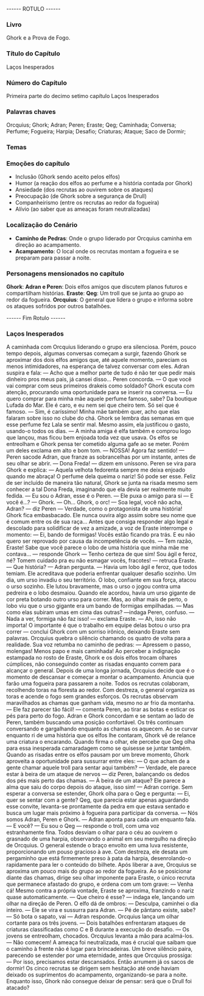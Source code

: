 ------ ROTULO ------

### Livro

Ghork e a Prova de Fogo.

### Título do Capítulo

Laços Inesperados

### Número do Capítulo

Primeira parte do decimo setimo capítulo Laços Inesperados

### Palavras chaves

Orcquius; Ghork; Adran; Peren; Eraste; Qeg; Caminhada; Conversa; Perfume; Fogueira; Harpia; Desafio; Criaturas; Ataque; Saco de Dormir;

### Temas

### Emoções do capítulo

- Inclusão (Ghork sendo aceito pelos elfos)
- Humor (a reação dos elfos ao perfume e a história contada por Ghork)
- Ansiedade (dos recrutas ao ouvirem sobre os ataques)
- Preocupação (de Ghork sobre a segurança de Drull)
- Companheirismo (entre os recrutas ao redor da fogueira)
- Alívio (ao saber que as ameaças foram neutralizadas)

### Localização do Cenário

- **Caminho de Pedras**: Onde o grupo liderado por Orcquius caminha em direção ao acampamento.
- **Acampamento**: O local onde os recrutas montam a fogueira e se preparam para passar a noite.

### Personagens mensionados no capítulo

**Ghork**:
**Adran e Peren**: Dois elfos amigos que discutem planos futuros e compartilham histórias.
**Eraste**:
**Qeg**: Um troll que se junta ao grupo ao redor da fogueira.
**Orcquius**: O general que lidera o grupo e informa sobre os ataques sofridos por outros batalhões.

------ Fim Rotulo ------

### Laços Inesperados

A caminhada com Orcquius liderando o grupo era silenciosa. Porém, pouco tempo depois, algumas conversas começam a surgir, fazendo Ghork se aproximar dos dois elfos amigos que, até aquele momento, pareciam os menos intimidadores, na esperança de talvez conversar com eles.
Adran suspira e fala:
— Acho que a melhor parte de tudo é não ter que pedir mais dinheiro pros meus pais, já cansei disso…
Peren concorda.
— O que você vai comprar com seus primeiros drakeis como soldado? 
Ghork escuta com atenção, procurando uma oportunidade para se inserir na conversa.
— Eu quero comprar para minha mãe aquele perfume famoso, sabe? Da boutique Lufada do Mar. Ele é caro, e eu nem sei que cheiro tem. Só sei que é famoso.
— Sim, é caríssimo! Minha mãe também quer, acho que elas falaram sobre isso no clube do chá. 
Ghork se lembra das semanas em que esse perfume fez Lala se sentir mal. Mesmo assim, ela justificou o gasto, usando-o todos os dias.
— A minha amiga é elfa também e comprou logo que lançou, mas ficou bem enjoada toda vez que usava.
Os elfos se entreolham e Ghork pensa ter cometido alguma gafe ao se meter. Porém um deles exclama em alto e bom tom. 
— NOSSA! Agora faz sentido! — Peren sacode Adran, que franze as sobrancelhas por um instante, antes de seu olhar se abrir.
— Dona Freda! — dizem em uníssono. 
Peren se vira para Ghork e explica: 
— Aquela velhota fedorenta sempre me deixa enjoado quando me abraça! O perfume dela queima o nariz! Só pode ser esse.
Feliz de ser incluído de maneira tão natural, Ghork se junta na risada mesmo sem conhecer a tal Dona Freda, imaginando que ela devia ser realmente muito fedida. 
— Eu sou o Adran, esse é o Peren. — Ele puxa o amigo para si — E você é…? 
— Ghork.
— Oh… Ghork, o orc!
— Soa legal, você não acha, Adran? — diz Peren
— Verdade, como o protagonista de uma história! 
Ghork fica embasbacado. Ele nunca ouvira algo assim sobre seu nome que é comum entre os de sua raça... Antes que consiga responder algo legal e descolado para solidificar de vez a amizade, a voz de Eraste interrompe o momento:
— Ei, bando de formigas! Vocês estão ficando pra trás. E eu não quero ser reprovado por causa da incompetência de vocês.
— Tem razão, Eraste! Sabe que você parece o lobo de uma história que minha mãe me contava... — responde Ghork
— Tenho certeza de que sim! Sou ágil e feroz, né? Tomem cuidado pra eu não esmagar vocês, fracotes! — retruca Eraste.
— Que história? — Adran pergunta.
— Havia um lobo ágil e feroz, que todos temiam. Ele acreditava que poderia enfrentar qualquer desafio sozinho. Um dia, um urso invadiu o seu território. O lobo, confiante em sua força, atacou o urso sozinho. Ele lutou bravamente, mas o urso o jogou contra uma pedreira e o lobo desmaiou. Quando ele acordou, havia um urso gigante de cor preta botando outro urso para correr. Mas, ao olhar mais de perto, o lobo viu que o urso gigante era um bando de formigas empilhadas.
— Mas como elas subiram umas em cima das outras? —indaga Peren, confuso.
— Nada a ver, formiga não faz isso! — exclama Eraste.
— Ah, isso não importa! O importante é que o trabalho em equipe delas botou o urso pra correr — conclui Ghork com um sorriso irônico, deixando Eraste sem palavras.
Orcquius quebra o silêncio chamando os quatro de volta para a realidade. Sua voz retumba no caminho de pedras:
— Apressem o passo, molengas! Menos papo e mais caminhada! 
Ao perceber a indignação estampada no rosto de Eraste, Ghork e os dois elfos trocam olhares cúmplices, não conseguindo conter as risadas enquanto correm para alcançar o general.
Depois de uma longa jornada, Orcquius decide que é o momento de descansar e começar a montar o acampamento. Anuncia que farão uma fogueira para passarem a noite. Todos os recrutas colaboram, recolhendo toras na floresta ao redor. Com destreza, o general organiza as toras e acende o fogo sem grandes esforços. Os recrutas observam maravilhados as chamas que ganham vida, mesmo no ar frio da montanha.
— Ele faz parecer tão fácil! — comenta Peren, ao tirar as botas e esticar os pés para perto do fogo.
Adran e Ghork concordam e se sentam ao lado de Peren, também buscando uma posição confortável. Os três continuam conversando e gargalhando enquanto as chamas os aquecem. Ao se curvar enquanto ri de uma história que os elfos lhe contaram, Ghork vê de relance uma criatura o encarando. Quando firma o olhar, ele percebe que Qeg olha para essa inesperada camaradagem como se quisesse se juntar também.
Quando as risadas entre os elfos pausam por um breve momento, Ghork aproveita a oportunidade para sussurrar entre eles:
— O que acham de a gente chamar aquele troll para sentar aqui também?
— Verdade, ele parece estar à beira de um ataque de nervos — diz Peren, balançando os dedos dos pés mais perto das chamas.
— À beira de um ataque? Ele parece a alma que saiu do corpo depois do ataque, isso sim! — Adran corrige.
Sem esperar a conversa se estender, Ghork olha para o Qeg e pergunta:
— Ei, quer se sentar com a gente?
Qeg, que parecia estar apenas aguardando esse convite, levanta-se prontamente da pedra em que estava sentado e busca um lugar mais próximo à fogueira para participar da conversa.
— Nós somos Adran, Peren e Ghork. — Adran aponta para cada um enquanto fala. — E você?
— Eu sou o Qeg — responde o troll, com uma voz estranhamente fina.
Todos desviam o olhar para o céu ao ouvirem o grasnado de uma harpia, observando o animal em seu mergulho na direção de Orcquius. O general estende o braço envolto em uma luva resistente, proporcionando um pouso gracioso à ave. Com destreza, ele desata um pergaminho que está firmemente preso à pata da harpia, desenrolando-o rapidamente para ler o conteúdo do bilhete.
Após liberar a ave, Orcquius se aproxima um pouco mais do grupo ao redor da fogueira. Ao se posicionar diante das chamas, dirige seu olhar imponente para Eraste, o único recruta que permanece afastado do grupo, e ordena com um tom grave:
— Venha cá!
Mesmo contra a própria vontade, Eraste se aproxima, franzindo o nariz quase automaticamente.
— Que cheiro é esse? — indaga ele, lançando um olhar na direção de Peren.
O elfo dá de ombros:
— Desculpa, caminhei o dia inteiro. — Ele se vira e sussurra para Adran. — Pé de pântano existe, sabe?
— Só bota o sapato, vai — Adran responde.
Orcquius lança um olhar cortante para os três jovens.
— Dois batalhões enfrentaram ataques de criaturas classificadas como C e B durante a execução do desafio. — Os jovens se entreolham, chocados. Orcquius levanta a mão para acalmá-los. — Não comecem! A ameaça foi neutralizada, mas é crucial que saibam que o caminho à frente não é lugar para brincadeiras.
Um breve silêncio paira, parecendo se estender por uma eternidade, antes que Orcquius prossiga:
— Por isso, precisamos estar descansados. Então arrumem já os sacos de dormir!
Os cinco recrutas se dirigem sem hesitação até onde haviam deixado os suprimentos do acampamento, organizando-se para a noite. Enquanto isso, Ghork não consegue deixar de pensar: será que o Drull foi atacado?